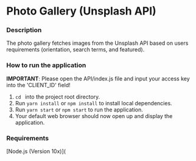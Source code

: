 # Photo Gallery (Unsplash API)

### Description

The photo gallery fetches images from the Unsplash API based on users requirements (orientation, search terms, and featured).

### How to run the application

**IMPORTANT**: Please open the API/index.js file and input your access key into the 'CLIENT_ID' field!

1. `cd ` into the project root directory.
2. Run `yarn install` or `npm install` to install local dependencies.
3. Run `yarn start` or `npm start` to run the application.
4. Your default web browser should now open up and display the application.

### Requirements

[Node.js (Version 10x)](
